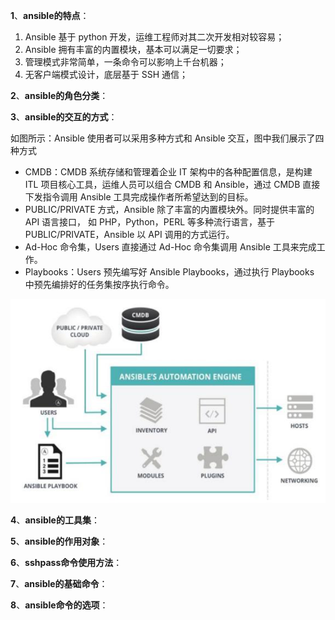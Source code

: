 **1**、**ansible的特点**：

1. Ansible 基于 python 开发，运维工程师对其二次开发相对较容易；
2. Ansible 拥有丰富的内置模块，基本可以满足一切要求；
3. 管理模式非常简单，一条命令可以影响上千台机器；
4. 无客户端模式设计，底层基于 SSH 通信；

**2**、**ansible的角色分类**：

**3**、**ansible的交互的方式**：

如图所示：Ansible 使用者可以采用多种方式和 Ansible 交互，图中我们展示了四种方式
- CMDB：CMDB 系统存储和管理着企业 IT 架构中的各种配置信息，是构建 ITL 项目核心工具，运维人员可以组合 CMDB 和 Ansible，通过 CMDB 直接下发指令调用 Ansible 工具完成操作者所希望达到的目标。
- PUBLIC/PRIVATE 方式，Ansible 除了丰富的内置模块外。同时提供丰富的 API 语言接口，
如 PHP，Python，PERL 等多种流行语言，基于 PUBLIC/PRIVATE，Ansible 以 API 调用的方式运行。
- Ad-Hoc 命令集，Users 直接通过 Ad-Hoc 命令集调用 Ansible 工具来完成工作。
- Playbooks：Users 预先编写好 Ansible Playbooks，通过执行 Playbooks 中预先编排好的任务集按序执行命令。

![1671174795683](image/ansible知识点/1671174795683.png)

**4**、**ansible的工具集**：

**5**、**ansible的作用对象**：

**6**、**sshpass命令使用方法**：

**7**、**ansible的基础命令**：

**8**、**ansible命令的选项**：